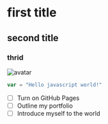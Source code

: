 # first title

## second title

### thrid

![avatar](https://avatars.githubusercontent.com/u/472756?v=4)


```javascript
var = "Hello javascript world!"
```


- [ ] Turn on GitHub Pages
- [ ] Outline my portfolio
- [ ] Introduce myself to the world
